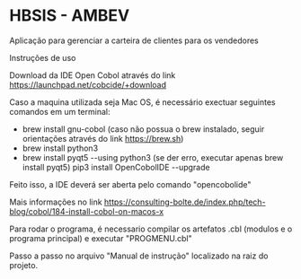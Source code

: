 # HBSIS - AMBEV
 Aplicação para gerenciar a carteira de clientes para os vendedores
 
 
 Instruções de uso

Download da IDE Open Cobol através do link https://launchpad.net/cobcide/+download

Caso a maquina utilizada seja Mac OS, é necessário exectuar seguintes comandos em um terminal:

 * brew install gnu-cobol
             (caso não possua o brew instalado, seguir orientações através do link https://brew.sh)
 * brew install python3 
 * brew install pyqt5 --using python3 
             (se der erro, executar apenas brew install pyqt5)
 pip3 install OpenCobolIDE --upgrade

 Feito isso, a IDE deverá ser aberta pelo comando "opencobolide"

 Mais informações no link https://consulting-bolte.de/index.php/tech-blog/cobol/184-install-cobol-on-macos-x

Para rodar o programa, é necessario compilar os artefatos .cbl (modulos e o programa principal) e executar "PROGMENU.cbl"

Passo a passo no arquivo "Manual de instrução" localizado na raiz do projeto.


